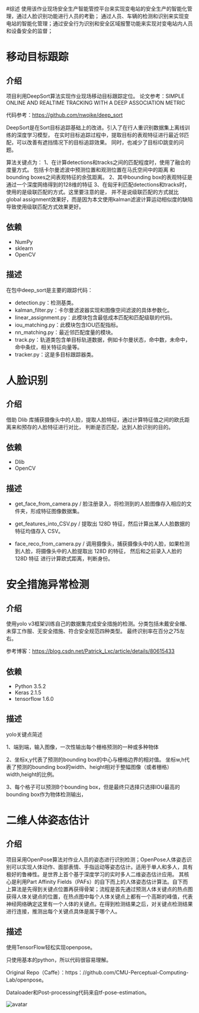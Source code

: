 #综述
使用该作业现场安全生产智能管控平台来实现变电站的安全生产的智能化管理，通过人脸识别功能进行人员的考勤；
通过人员、车辆的检测和识别来实现变电站的智能化管理；通过安全行为识别和安全区域报警功能来实现对变电站内人员和设备安全的监督；

# 移动目标跟踪

## 介绍
项目利用DeepSort算法实现作业现场移动目标跟踪定位。
论文参考：SIMPLE ONLINE AND REALTIME TRACKING WITH A DEEP ASSOCIATION METRIC

代码参考：https://github.com/nwojke/deep_sort

DeepSort是在Sort目标追踪基础上的改进。引入了在行人重识别数据集上离线训练的深度学习模型，
在实时目标追踪过程中，提取目标的表观特征进行最近邻匹配，可以改善有遮挡情况下的目标追踪效果。
同时，也减少了目标ID跳变的问题。

算法关键点为：
1、在计算detections和tracks之间的匹配程度时，使用了融合的度量方式。
包括卡尔曼滤波中预测位置和观测位置在马氏空间中的距离 和 bounding boxes之间表观特征的余弦距离。
2、其中bounding box的表观特征是通过一个深度网络得到的128维的特征
3、在匈牙利匹配detections和tracks时，使用的是级联匹配的方式。这里要注意的是，
并不是说级联匹配的方式就比global assignment效果好，而是因为本文使用kalman滤波计算运动相似度的缺陷导致使用级联匹配方式效果更好。

## 依赖
* NumPy
* sklearn
* OpenCV

## 描述

在包中deep_sort是主要的跟踪代码：

* detection.py：检测基类。
* kalman_filter.py：卡尔曼滤波器实现和图像空间滤波的具体参数化。
* linear_assignment.py：此模块包含最低成本匹配和匹配级联的代码。
* iou_matching.py：此模块包含IOU匹配指标。
* nn_matching.py：最近邻匹配度量的模块。
* track.py：轨道类包含单目标轨道数据，例如卡尔曼状态，命中数，未命中，命中条纹，相关特征向量等。
* tracker.py：这是多目标跟踪器类。

# 人脸识别
## 介绍
借助 Dlib 库捕获摄像头中的人脸，提取人脸特征，通过计算特征值之间的欧氏距离来和预存的人脸特征进行对比，
判断是否匹配，达到人脸识别的目的。

## 依赖
* Dlib
* OpenCV

## 描述

* get_face_from_camera.py / 脸注册录入，将检测到的人脸图像存入相应的文件夹，形成特征图像数据集。

* get_features_into_CSV.py / 提取出 128D 特征，然后计算出某人人脸数据的特征均值存入 CSV。

* face_reco_from_camera.py / 调用摄像头，捕获摄像头中的人脸，如果检测到人脸，将摄像头中的人脸提取出 128D 的特征，
然后和之前录入人脸的 128D 特征 进行计算欧式距离，判断身份。

# 安全措施异常检测
## 介绍
使用yolo v3框架训练自己的数据集完成安全措施的检测。分类包括未戴安全帽、未穿工作服、无安全措施、符合安全规范四种类型。
最终识别率在百分之75左右。

参考博客：https://blog.csdn.net/Patrick_Lxc/article/details/80615433

## 依赖
* Python 3.5.2
* Keras 2.1.5
* tensorflow 1.6.0

## 描述
yolo关键点简述

1、端到端，输入图像，一次性输出每个栅格预测的一种或多种物体

2、坐标x,y代表了预测的bounding box的中心与栅格边界的相对值。
 坐标w,h代表了预测的bounding box的width、height相对于整幅图像（或者栅格）width,height的比例。 

3、每个格子可以预测B个bounding box，但是最终只选择只选择IOU最高的bounding box作为物体检测输出，

# 二维人体姿态估计
## 介绍
项目采用OpenPose算法对作业人员的姿态进行识别检测；OpenPose人体姿态识别可以实现人体动作、面部表情、手指运动等姿态估计。适用于单人和多人，具有极好的鲁棒性。是世界上首个基于深度学习的实时多人二维姿态估计应用。
其核心是利用Part Affinity Fields（PAFs）的自下而上的人体姿态估计算法。自下而上算法是先得到关键点位置再获得骨架；流程是首先通过预测人体关键点的热点图获得人体关键点的位置，在热点图中每个人体关键点上都有一个高斯的峰值，代表神经网络确定这里有一个人体的关键点。在得到检测结果之后，对关键点检测结果进行连接，推测出每个关键点具体是属于哪个人。


## 描述
使用TensorFlow轻松实现openpose。

只使用基本的python，所以代码很容易理解。


Original Repo（Caffe）：https：//github.com/CMU-Perceptual-Computing-Lab/openpose。

Dataloader和Post-processing代码来自tf-pose-estimation。

![avatar]()
